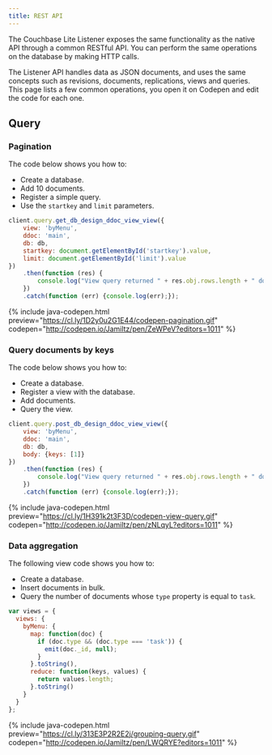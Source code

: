 ```yaml
---
title: REST API
---
```


The Couchbase Lite Listener exposes the same functionality as the native API through a common RESTful API. You can perform the same operations on the database by making HTTP calls.

The Listener API handles data as JSON documents, and uses the same concepts such as revisions, documents, replications, views and queries. This page lists a few common operations, you open it on Codepen and edit the code for each one.

## Query

### Pagination

The code below shows you how to:

- Create a database.
- Add 10 documents.
- Register a simple query.
- Use the `startkey` and `limit` parameters.

```javascript
client.query.get_db_design_ddoc_view_view({
	view: 'byMenu',
	ddoc: 'main',
	db: db,
	startkey: document.getElementById('startkey').value,
	limit: document.getElementById('limit').value
})
	.then(function (res) {
		console.log("View query returned " + res.obj.rows.length + " docs");
	})
	.catch(function (err) {console.log(err);});
```
{% include java-codepen.html preview="https://cl.ly/1D2y0u2G1E44/codepen-pagination.gif" codepen="http://codepen.io/Jamiltz/pen/ZeWPeV?editors=1011" %}

### Query documents by keys

The code below shows you how to:

- Create a database.
- Register a view with the database.
- Add documents.
- Query the view.

```javascript
client.query.post_db_design_ddoc_view_view({
	view: 'byMenu',
	ddoc: 'main',
	db: db,
	body: {keys: [1]}
})
	.then(function (res) {
		console.log("View query returned " + res.obj.rows.length + " docs");
	})
	.catch(function (err) {console.log(err);});
```
{% include java-codepen.html preview="https://cl.ly/1H391k2t3F3D/codepen-view-query.gif" codepen="http://codepen.io/Jamiltz/pen/zNLqyL?editors=1011" %}

### Data aggregation

The following view code shows you how to:

- Create a database.
- Insert documents in bulk.
- Query the number of documents whose `type` property is equal to `task`.

```javascript
var views = {
  views: {
    byMenu: {
      map: function(doc) {
        if (doc.type && (doc.type === 'task')) {
          emit(doc._id, null);
        }
      }.toString(),
      reduce: function(keys, values) {
        return values.length;
      }.toString()
    }
  }
};
```
{% include java-codepen.html preview="https://cl.ly/313E3P2R2E2j/grouping-query.gif" codepen="http://codepen.io/Jamiltz/pen/LWQRYE?editors=1011" %}